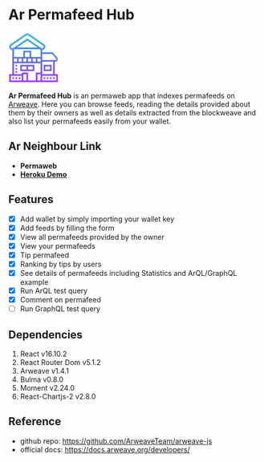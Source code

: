 # Ar Permafeed Hub

<img src="https://github.com/mmitrasish/arweave-neighbour-tweet-react/blob/master/public/logo.png" width="100" height="100">

**Ar Permafeed Hub** is an permaweb app that indexes permafeeds on [Arweave](https://www.arweave.org/). Here you can browse feeds, reading the details provided about them by their owners as well as details extracted from the blockweave and also list your permafeeds easily from your wallet.

## Ar Neighbour Link

- **Permaweb**
- [**Heroku Demo**]()

## Features

- [x] Add wallet by simply importing your wallet key
- [x] Add feeds by filling the form
- [x] View all permafeeds provided by the owner
- [x] View your permafeeds
- [x] Tip permafeed
- [x] Ranking by tips by users
- [x] See details of permafeeds including Statistics and ArQL/GraphQL example
- [x] Run ArQL test query
- [x] Comment on permafeed
- [ ] Run GraphQL test query

## Dependencies

1. React v16.10.2
1. React Router Dom v5.1.2
1. Arweave v1.4.1
1. Bulma v0.8.0
1. Moment v2.24.0
1. React-Chartjs-2 v2.8.0

## Reference

- github repo: https://github.com/ArweaveTeam/arweave-js
- official docs: https://docs.arweave.org/developers/
